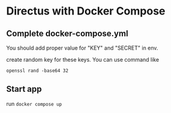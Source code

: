 # Directus with Docker Compose

## Complete docker-compose.yml

You should add proper value for "KEY" and "SECRET" in env.

create random key for these keys. You can use command like

```
openssl rand -base64 32
```

## Start app

run `docker compose up`

